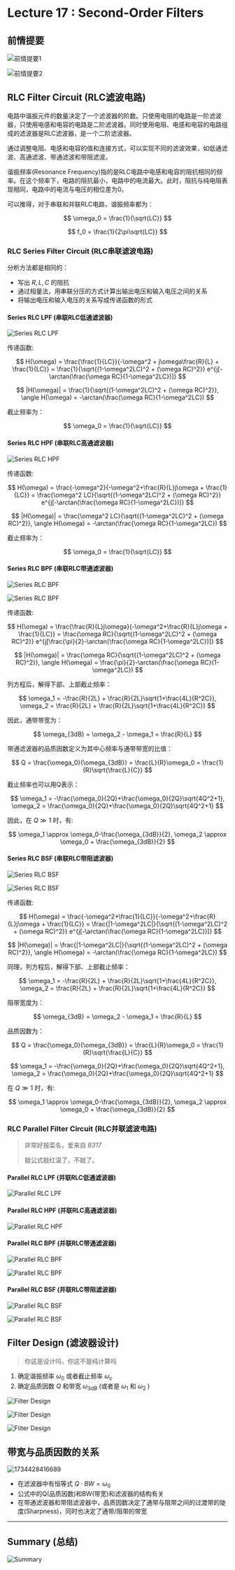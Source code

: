 # Lecture 17 : Second-Order Filters

## 前情提要

![前情提要1](Lecture17.assets/1734360733014.png)

![前情提要2](Lecture17.assets/1734360760049.png)

## RLC Filter Circuit (RLC滤波电路)

电路中谐振元件的数量决定了一个滤波器的阶数。只使用电阻的电路是一阶滤波器，只使用电感和电容的电路是二阶滤波器。同时使用电阻、电感和电容的电路组成的滤波器是RLC滤波器，是一个二阶滤波器。

通过调整电阻、电感和电容的值和连接方式，可以实现不同的滤波效果，如低通滤波、高通滤波、带通滤波和带阻滤波。

谐振频率(Resonance Frequency)指的是RLC电路中电感和电容的阻抗相同的频率。在这个频率下，电路的阻抗最小，电路中的电流最大。此时，阻抗与纯电阻表现相同，电路中的电流与电压的相位差为0。

可以推得，对于串联和并联RLC电路，谐振频率都为：

$$
\omega_0 = \frac{1}{\sqrt{LC}}
$$

$$
f_0 = \frac{1}{2\pi\sqrt{LC}}
$$

### RLC Series Filter Circuit (RLC串联滤波电路)

分析方法都是相同的：

- 写出 $R,L,C$ 的阻抗
- 通过相量法，用串联分压的方式计算出输出电压和输入电压之间的关系
- 将输出电压和输入电压的关系写成传递函数的形式

#### Series RLC LPF (串联RLC低通滤波器)

![Series RLC LPF](Lecture17.assets/1734424690560.png)

传递函数:

$$
H(\omega) = \frac{\frac{1}{LC}}{-\omega^2 + j\omega\frac{R}{L} + \frac{1}{LC}} = \frac{1}{\sqrt{(1-\omega^2LC)^2 + (\omega RC)^2}} e^{j[-\arctan(\frac{\omega RC}{1-\omega^2LC})]}
$$

$$
|H(\omega)| = \frac{1}{\sqrt{(1-\omega^2LC)^2 + (\omega RC)^2}}, \angle H(\omega) = -\arctan(\frac{\omega RC}{1-\omega^2LC})
$$

截止频率为：

$$
\omega_0 = \frac{1}{\sqrt{LC}}
$$

#### Series RLC HPF (串联RLC高通滤波器)

![Series RLC HPF](Lecture17.assets/1734425425314.png)

传递函数:

$$
H(\omega) = \frac{-\omega^2}{-\omega^2+\frac{R}{L}j\omega + \frac{1}{LC}} = \frac{\omega^2 LC}{\sqrt{(1-\omega^2LC)^2 + (\omega RC)^2}} e^{j[-\arctan(\frac{\omega RC}{1-\omega^2LC})]}
$$

$$
|H(\omega)| = \frac{\omega^2 LC}{\sqrt{(1-\omega^2LC)^2 + (\omega RC)^2}}, \angle H(\omega) = -\arctan(\frac{\omega RC}{1-\omega^2LC})
$$

截止频率为：

$$
\omega_0 = \frac{1}{\sqrt{LC}}
$$

#### Series RLC BPF (串联RLC带通滤波器)

![Series RLC BPF](Lecture17.assets/1734425601818.png)

![Series RLC BPF](Lecture17.assets/1734425766822.png)

传递函数:

$$
H(\omega) = \frac{\frac{R}{L}j\omega}{-\omega^2+\frac{R}{L}j\omega + \frac{1}{LC}} = \frac{\omega RC}{\sqrt{(1-\omega^2LC)^2 + (\omega RC)^2}} e^{j[\frac{\pi}{2}-\arctan(\frac{\omega RC}{1-\omega^2LC})]}
$$

$$
|H(\omega)| = \frac{\omega RC}{\sqrt{(1-\omega^2LC)^2 + (\omega RC)^2}}, \angle H(\omega) = \frac{\pi}{2}-\arctan(\frac{\omega RC}{1-\omega^2LC})
$$

列方程后，解得下部、上部截止频率：

$$
\omega_1 = -\frac{R}{2L} + \frac{R}{2L}\sqrt{1+\frac{4L}{R^2C}},
\omega_2 = \frac{R}{2L} + \frac{R}{2L}\sqrt{1+\frac{4L}{R^2C}}
$$

因此，通带带宽为：

$$
\omega_{3dB} = \omega_2 - \omega_1 = \frac{R}{L}
$$

带通滤波器的品质因数定义为其中心频率与通带带宽的比值：

$$
Q = \frac{\omega_0}{\omega_{3dB}} = \frac{L}{R}\omega_0 = \frac{1}{R}\sqrt{\frac{L}{C}}
$$

截止频率也可以用Q表示：

$$
\omega_1 = -\frac{\omega_0}{2Q}+\frac{\omega_0}{2Q}\sqrt{4Q^2+1},
\omega_2 = \frac{\omega_0}{2Q}+\frac{\omega_0}{2Q}\sqrt{4Q^2+1}
$$

因此，在 $Q \gg 1$ 时，有:

$$
\omega_1 \approx \omega_0-\frac{\omega_{3dB}}{2}, \omega_2 \approx \omega_0 + \frac{\omega_{3dB}}{2}
$$

#### Series RLC BSF (串联RLC带阻滤波器)

![Series RLC BSF](Lecture17.assets/1734426428764.png)

![Series RLC BSF](Lecture17.assets/1734426437116.png)

传递函数:

$$
H(\omega) = \frac{-\omega^2+\frac{1}{LC}}{-\omega^2+\frac{R}{L}j\omega + \frac{1}{LC}} = \frac{|1-\omega^2LC|}{\sqrt{(1-\omega^2LC)^2 + (\omega RC)^2}} e^{j[-\arctan(\frac{\omega RC}{1-\omega^2LC})]}
$$

$$
|H(\omega)| = \frac{|1-\omega^2LC|}{\sqrt{(1-\omega^2LC)^2 + (\omega RC)^2}}, \angle H(\omega) = -\arctan(\frac{\omega RC}{1-\omega^2LC})
$$

同理，列方程后，解得下部、上部截止频率：

$$
\omega_1 = -\frac{R}{2L} + \frac{R}{2L}\sqrt{1+\frac{4L}{R^2C}},
\omega_2 = \frac{R}{2L} + \frac{R}{2L}\sqrt{1+\frac{4L}{R^2C}}
$$

阻带宽度为：

$$
\omega_{3dB} = \omega_2 - \omega_1 = \frac{R}{L}
$$

品质因数为：

$$
Q = \frac{\omega_0}{\omega_{3dB}} = \frac{L}{R}\omega_0 = \frac{1}{R}\sqrt{\frac{L}{C}}
$$

$$
\omega_1 = -\frac{\omega_0}{2Q}+\frac{\omega_0}{2Q}\sqrt{4Q^2+1},
\omega_2 = \frac{\omega_0}{2Q}+\frac{\omega_0}{2Q}\sqrt{4Q^2+1}
$$

在 $Q \gg 1$ 时，有:

$$
\omega_1 \approx \omega_0-\frac{\omega_{3dB}}{2}, \omega_2 \approx \omega_0 + \frac{\omega_{3dB}}{2}
$$

### RLC Parallel Filter Circuit (RLC并联滤波电路)

> 非常好报菜名，爱来自 *B317*
>
> 敲公式敲红温了，不敲了。

#### Parallel RLC LPF (并联RLC低通滤波器)

![Parallel RLC LPF](Lecture17.assets/1734426303012.png)

#### Parallel RLC HPF (并联RLC高通滤波器)

![Parallel RLC HPF](Lecture17.assets/1734426315518.png)

#### Parallel RLC BPF (并联RLC带通滤波器)

![Parallel RLC BPF](Lecture17.assets/1734427179293.png)

![Parallel RLC BPF](Lecture17.assets/1734427220326.png)

#### Parallel RLC BSF (并联RLC带阻滤波器)

![Parallel RLC BSF](Lecture17.assets/1734427243656.png)

![Parallel RLC BSF](Lecture17.assets/1734427261345.png)

## Filter Design (滤波器设计)

> 你这是设计吗，你这不是纯计算吗

1. 确定谐振频率 $\omega_0$ 或者截止频率 $\omega_c$
2. 确定品质因数 $Q$ 和带宽 $\omega_{3dB}$ (或者是 $\omega_1$ 和 $\omega_2$ )

![Filter Design](Lecture17.assets/1734427828977.png)

![Filter Design](Lecture17.assets/1734428196930.png)

![Filter Design](Lecture17.assets/1734428160597.png)

## 带宽与品质因数的关系

![1734428416689](Lecture17.assets/1734428416689.png)

- 在滤波器中有恒等式 $Q\cdot BW = \omega_0$
- 公式中的Q(品质因数)和BW(带宽)和滤波器的结构有关
- 在带通滤波器和带阻滤波器中，品质因数决定了通带与阻带之间的过渡带的陡度(Sharpness)，同时也决定了通带/阻带的带宽

---

## Summary (总结)

![Summary](Lecture17.assets/1734424528394.png)
